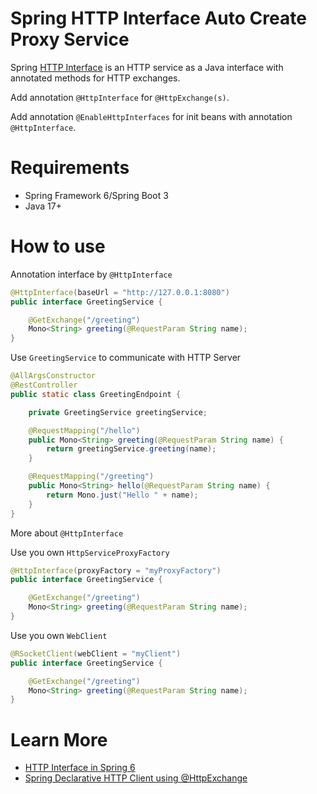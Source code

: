 # Spring HTTP Interface Auto Create Proxy Service

Spring [HTTP Interface](https://docs.spring.io/spring-framework/docs/current/reference/html/integration.html#rest-http-interface) is an HTTP service as a Java interface with annotated methods for HTTP exchanges.

Add annotation `@HttpInterface` for `@HttpExchange(s)`.

Add annotation `@EnableHttpInterfaces` for init beans with annotation `@HttpInterface`.

# Requirements

- Spring Framework 6/Spring Boot 3
- Java 17+

# How to use

Annotation interface by `@HttpInterface`

```java
@HttpInterface(baseUrl = "http://127.0.0.1:8080")
public interface GreetingService {

    @GetExchange("/greeting")
    Mono<String> greeting(@RequestParam String name);
}
```

Use `GreetingService` to communicate with HTTP Server

```java
@AllArgsConstructor
@RestController
public static class GreetingEndpoint {

    private GreetingService greetingService;

    @RequestMapping("/hello")
    public Mono<String> greeting(@RequestParam String name) {
        return greetingService.greeting(name);
    }

    @RequestMapping("/greeting")
    public Mono<String> hello(@RequestParam String name) {
        return Mono.just("Hello " + name);
    }
}
```

More about `@HttpInterface`

Use you own `HttpServiceProxyFactory`
```java
@HttpInterface(proxyFactory = "myProxyFactory")
public interface GreetingService {

    @GetExchange("/greeting")
    Mono<String> greeting(@RequestParam String name);
}
```

Use you own `WebClient`
```java
@RSocketClient(webClient = "myClient")
public interface GreetingService {

    @GetExchange("/greeting")
    Mono<String> greeting(@RequestParam String name);
}
```

# Learn More

- [HTTP Interface in Spring 6](https://www.baeldung.com/spring-6-http-interface)
- [Spring Declarative HTTP Client using @HttpExchange](https://howtodoinjava.com/spring-webflux/http-declarative-http-client-httpexchange/#5-http-service-interface-example)
